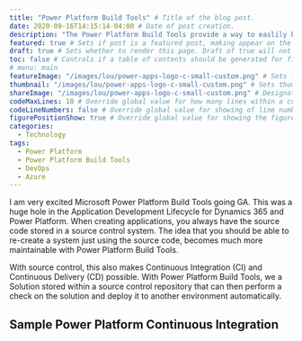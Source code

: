 ```yaml
---
title: "Power Platform Build Tools" # Title of the blog post.
date: 2020-09-16T14:15:14-04:00 # Date of post creation.
description: "The Power Platform Build Tools provide a way to easlily built continuous integration." # Description used for search engine.
featured: true # Sets if post is a featured post, making appear on the home page side bar.
draft: true # Sets whether to render this page. Draft of true will not be rendered.
toc: false # Controls if a table of contents should be generated for first-level links automatically.
# menu: main
featureImage: "/images/lou/power-apps-logo-c-small-custom.png" # Sets featured image on blog post.
thumbnail: "/images/lou/power-apps-logo-c-small-custom.png" # Sets thumbnail image appearing inside card on homepage.
shareImage: "/images/lou/power-apps-logo-c-small-custom.png" # Designate a separate image for social media sharing.
codeMaxLines: 10 # Override global value for how many lines within a code block before auto-collapsing.
codeLineNumbers: false # Override global value for showing of line numbers within code block.
figurePositionShow: true # Override global value for showing the figure label.
categories:
  - Technology
tags:
  - Power Platform
  - Power Platform Build Tools
  - DevOps
  - Azure
---
```


I am very excited Microsoft Power Platform Build Tools going GA. This was a huge hole in the Application Development Lifecycle for Dynamics 365 and Power Platform. When creating applications, you always have the source code stored in a source control system. The idea that you should be able to re-create a system just using the source code, becomes much more maintainable with Power Platform Build Tools. 

With source control, this also makes Continuous Integration (CI) and Continuous Delivery (CD) possible. With Power Platform Build Tools, we a Solution stored within a source control repository that can then perform a check on the solution and deploy it to another environment automatically. 

## Sample Power Platform Continuous Integration

